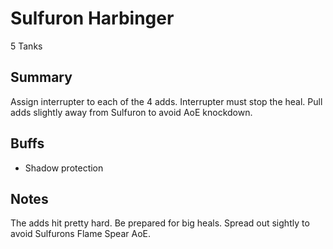 # Sulfuron Harbinger

5 Tanks

## Summary
Assign interrupter to each of the 4 adds. Interrupter must stop the heal.
Pull adds slightly away from Sulfuron to avoid AoE knockdown.

## Buffs
* Shadow protection

## Notes
The adds hit pretty hard. Be prepared for big heals.
Spread out sightly to avoid Sulfurons Flame Spear AoE.
